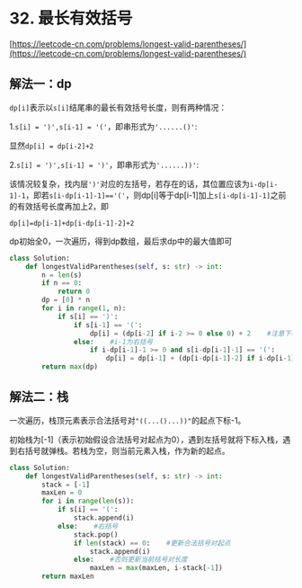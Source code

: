 # 32. 最长有效括号

[https://leetcode-cn.com/problems/longest-valid-parentheses/](https://leetcode-cn.com/problems/longest-valid-parentheses/)

## 解法一：dp

`dp[i]`表示以`s[i]`结尾串的最长有效括号长度，则有两种情况：

1.`s[i] = ')',s[i-1] = '('`，即串形式为`'......()'`:

显然`dp[i] = dp[i-2]+2`

2.`s[i] = ')',s[i-1] = ')'`，即串形式为`'......))'`:

该情况较复杂，找内层`')'`对应的左括号，若存在的话，其位置应该为`i-dp[i-1]-1`，即若`s[i-dp[i-1]-1]=='('`，则dp\[i\]等于dp\[i-1\]加上`s[i-dp[i-1]-1]`之前的有效括号长度再加上2，即

`dp[i]=dp[i-1]+dp[i-dp[i-1]-2]+2`

dp初始全0，一次遍历，得到dp数组，最后求dp中的最大值即可

```python
class Solution:
    def longestValidParentheses(self, s: str) -> int:
        n = len(s)
        if n == 0:
            return 0
        dp = [0] * n
        for i in range(1, n):
            if s[i] == ')':
                if s[i-1] == '(':
                    dp[i] = (dp[i-2] if i-2 >= 0 else 0) + 2    #注意下标
                else:    #i-1为右括号
                    if i-dp[i-1]-1 >= 0 and s[i-dp[i-1]-1] == '(':
                        dp[i] = dp[i-1] + (dp[i-dp[i-1]-2] if i-dp[i-1]-2 >=0 else 0) + 2
        return max(dp)
```

## 解法二：栈

一次遍历，栈顶元素表示合法括号对`"((...()...))"`的起点下标-1。

初始栈为\[-1\]（表示初始假设合法括号对起点为0），遇到左括号就将下标入栈，遇到右括号就弹栈。若栈为空，则当前元素入栈，作为新的起点。

```python
class Solution:
    def longestValidParentheses(self, s: str) -> int:
        stack = [-1]
        maxLen = 0
        for i in range(len(s)):
            if s[i] == '(':
                stack.append(i)
            else:    #右括号
                stack.pop()
                if len(stack) == 0:    #更新合法括号对起点
                    stack.append(i)
                else:    #否则更新当前括号对长度
                    maxLen = max(maxLen, i-stack[-1])
        return maxLen
```


